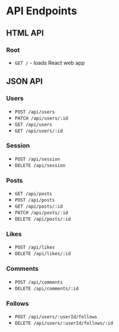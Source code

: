 # API Endpoints

## HTML API

### Root

- `GET /` - loads React web app

## JSON API

### Users

- `POST /api/users`
- `PATCH /api/users/:id`
- `GET /api/users`
- `GET /api/users/:id`

### Session

- `POST /api/session`
- `DELETE /api/session`

### Posts

- `GET /api/posts`
- `POST /api/posts`
- `GET /api/posts/:id`
- `PATCH /api/posts/:id`
- `DELETE /api/posts/:id`

### Likes

- `POST /api/likes`
- `DELETE /api/likes/:id`

### Comments

- `POST /api/comments`
- `DELETE /api/comments/:id`

### Follows

- `POST /api/users/:userId/follows`
- `DELETE /api/users/:userId/follows/:id`
